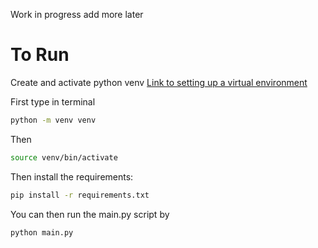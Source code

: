 Work in progress add more later


# To Run

Create and activate python venv [Link to setting up a virtual environment](https://python.land/virtual-environments/virtualenv)


First type in terminal

```bash
python -m venv venv
```

Then
```bash
source venv/bin/activate
```
Then install the requirements:
```bash
pip install -r requirements.txt
```

You can then run the main.py script by 
```bash
python main.py
```
